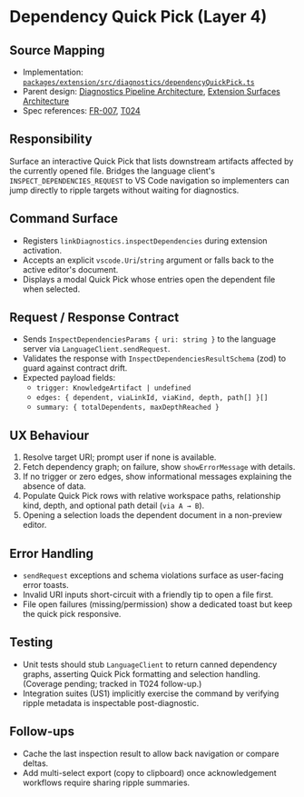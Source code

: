 # Dependency Quick Pick (Layer 4)

## Source Mapping
- Implementation: [`packages/extension/src/diagnostics/dependencyQuickPick.ts`](../../../packages/extension/src/diagnostics/dependencyQuickPick.ts)
- Parent design: [Diagnostics Pipeline Architecture](../../layer-3/diagnostics-pipeline.mdmd.md), [Extension Surfaces Architecture](../../layer-3/extension-surfaces.mdmd.md)
- Spec references: [FR-007](../../../specs/001-link-aware-diagnostics/spec.md#functional-requirements), [T024](../../../specs/001-link-aware-diagnostics/tasks.md)

## Responsibility
Surface an interactive Quick Pick that lists downstream artifacts affected by the currently opened file. Bridges the language client's `INSPECT_DEPENDENCIES_REQUEST` to VS Code navigation so implementers can jump directly to ripple targets without waiting for diagnostics.

## Command Surface
- Registers `linkDiagnostics.inspectDependencies` during extension activation.
- Accepts an explicit `vscode.Uri`/`string` argument or falls back to the active editor's document.
- Displays a modal Quick Pick whose entries open the dependent file when selected.

## Request / Response Contract
- Sends `InspectDependenciesParams { uri: string }` to the language server via `LanguageClient.sendRequest`.
- Validates the response with `InspectDependenciesResultSchema` (zod) to guard against contract drift.
- Expected payload fields:
  - `trigger: KnowledgeArtifact | undefined`
  - `edges: { dependent, viaLinkId, viaKind, depth, path[] }[]`
  - `summary: { totalDependents, maxDepthReached }`

## UX Behaviour
1. Resolve target URI; prompt user if none is available.
2. Fetch dependency graph; on failure, show `showErrorMessage` with details.
3. If no trigger or zero edges, show informational messages explaining the absence of data.
4. Populate Quick Pick rows with relative workspace paths, relationship kind, depth, and optional path detail (`via A → B`).
5. Opening a selection loads the dependent document in a non-preview editor.

## Error Handling
- `sendRequest` exceptions and schema violations surface as user-facing error toasts.
- Invalid URI inputs short-circuit with a friendly tip to open a file first.
- File open failures (missing/permission) show a dedicated toast but keep the quick pick responsive.

## Testing
- Unit tests should stub `LanguageClient` to return canned dependency graphs, asserting Quick Pick formatting and selection handling. (Coverage pending; tracked in T024 follow-up.)
- Integration suites (US1) implicitly exercise the command by verifying ripple metadata is inspectable post-diagnostic.

## Follow-ups
- Cache the last inspection result to allow back navigation or compare deltas.
- Add multi-select export (copy to clipboard) once acknowledgement workflows require sharing ripple summaries.
